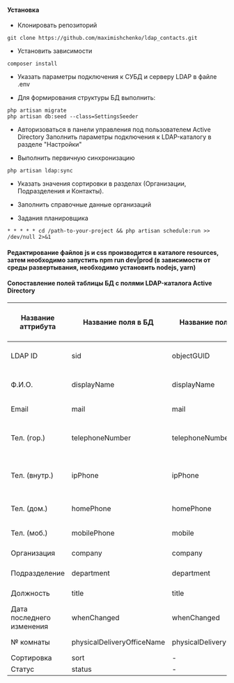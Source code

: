 #### Установка

- Клонировать репозиторий
```
git clone https://github.com/maximishchenko/ldap_contacts.git
```

- Установить зависимости
```
composer install
```

- Указать параметры подключения к СУБД и серверу LDAP в файле .env

- Для формирования структуры БД выполнить:
```
php artisan migrate
php artisan db:seed --class=SettingsSeeder
```

- Авторизоваться в панели управления под пользователем Active Directory
Заполнить параметры подключения к LDAP-каталогу в разделе "Настройки"

- Выполнить первичную синхронизацию
```
php artisan ldap:sync
```

- Указать значения сортировки в разделах (Организации, Подразделения и Контакты). 

- Заполнить справочные данные организаций

- Задания планировщика
```
* * * * * cd /path-to-your-project && php artisan schedule:run >> /dev/null 2>&1
```

#### Редактирование файлов js и css производится в каталоге resources, затем необходимо запустить npm run dev|prod (в зависимости от среды развертывания, необходимо установить nodejs, yarn)

#### Сопоставление полей таблицы БД с полями LDAP-каталога Active Directory

| Название аттрибута | Название поля в БД | Название поля в LDAP | Название аттрибута Active Directory |
|-------------|----------|---------|---------|
| LDAP ID | sid | objectGUID | - (вручную не заполняется)
| Ф.И.О. | displayName | displayName | Общие/Выводимое имя |
| Email | mail | mail | Общие/Эл.почта |
| Тел. (гор.) | telephoneNumber | telephoneNumber | Общие/Номер телефона (гор.) |
| Тел. (внутр.) | ipPhone | ipPhone | Общие/Номер телефона (внутр.) |
| Тел. (дом.) | homePhone | homePhone | Телефонные номера/домашний |
| Тел. (моб.) | mobilePhone | mobile | Телефонные номера/моб. |
| Организация | company | company | Организация/Организация |
| Подразделение | department | department | Организация/Отдел |
| Должность | title | title | Организация/Должность |
| Дата последнего изменения | whenChanged | whenChanged | - (вручную не заполняется) |
| № комнаты | physicalDeliveryOfficeName | physicalDeliveryOfficeName | Общие/Комната |
| Сортировка | sort | - | - |
| Статус | status | - | - |
